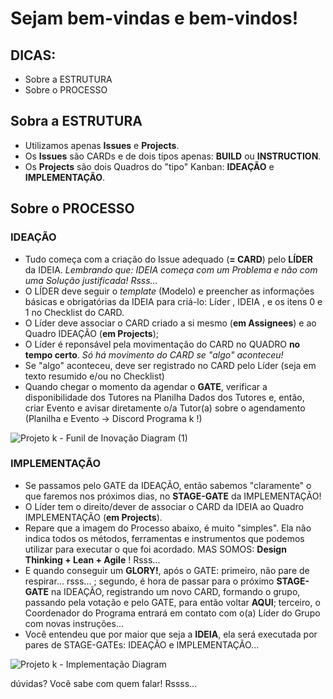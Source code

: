# Sejam bem-vindas e bem-vindos!

## DICAS:

- Sobre a ESTRUTURA
- Sobre o PROCESSO

## Sobra a ESTRUTURA

- Utilizamos apenas **Issues** e **Projects**.
- Os **Issues** são CARDs e de dois tipos apenas: **BUILD** ou **INSTRUCTION**.
- Os **Projects** são dois Quadros do "tipo" Kanban: **IDEAÇÃO** e **IMPLEMENTAÇÃO**.

## Sobre o PROCESSO

### IDEAÇÃO

- Tudo começa com a criação do Issue adequado (**= CARD**) pelo **LÍDER** da IDEIA. *Lembrando que: IDEIA começa com um Problema e não com uma Solução justificada! Rsss...*
- O LÍDER deve seguir o *template* (Modelo) e preencher as informações básicas e obrigatórias da IDEIA para criá-lo: Líder , IDEIA , e os itens 0 e 1 no Checklist do CARD.
- O Líder deve associar o CARD criado a si mesmo (**em Assignees**) e ao Quadro IDEAÇÃO (**em Projects**);
- O Líder é reponsável pela movimentação do CARD no QUADRO **no tempo certo**. *Só há movimento do CARD se "algo" aconteceu!*
- Se "algo" aconteceu, deve ser registrado no CARD pelo Líder (seja em texto resumido e/ou no Checklist)
- Quando chegar o momento da agendar o **GATE**, verificar a disponibilidade dos Tutores na Planilha Dados dos Tutores e, então, criar Evento e avisar diretamente o/a Tutor(a) sobre o agendamento (Planilha e Evento -> Discord Programa k !)


![Projeto k - Funil de Inovação Diagram (1)](https://github.com/Programa-k/Turma-II/assets/106892835/d0e3ea6e-57e8-4fe7-8694-01359c8fe4ee)



### IMPLEMENTAÇÃO

- Se passamos pelo GATE da IDEAÇÃO, então sabemos "claramente" o que faremos nos próximos dias, no **STAGE-GATE** da IMPLEMENTAÇÃO!
- O Líder tem o direito/dever de associar o CARD da IDEIA ao Quadro IMPLEMENTAÇÃO (**em Projects**).
- Repare que a imagem do Processo abaixo, é muito "simples". Ela não indica todos os métodos, ferramentas e instrumentos que podemos utilizar para executar o que foi acordado. MAS SOMOS: **Design Thinking + Lean + Agile** ! Rsss...
- E quando conseguir um **GLORY!**, após o GATE: primeiro, não pare de respirar... rsss... ; segundo, é hora de passar para o próximo **STAGE-GATE** na IDEAÇÃO, registrando um novo CARD, formando o grupo, passando pela votação e pelo GATE, para então voltar **AQUI**; terceiro, o Coordenador do Programa entrará em contato com o(a) Líder do Grupo com novas instruções...
- Você entendeu que por maior que seja a **IDEIA**, ela será executada por pares de STAGE-GATEs: IDEAÇÃO e IMPLEMENTAÇÃO...


![Projeto k - Implementação Diagram](https://github.com/Programa-k/Turma-II/assets/106892835/4a16887a-3d86-4527-8beb-f94f62cc3a9d)


dúvidas? Você sabe com quem falar! Rssss...
